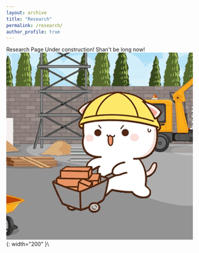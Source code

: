 ```yaml
---
layout: archive
title: "Research"
permalink: /research/
author_profile: true
---
```

Research Page
Under construction! Shan't be long now!
![Distant structures expected based on accretion event orbits](/assets/images/peach-cat-construction-worker.gif){: width="200" }\
